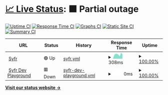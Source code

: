 # [📈 Live Status](https://status.syfr.app): <!--live status--> **🟧 Partial outage**

[![Uptime CI](https://github.com/syfrtech/status/workflows/Uptime%20CI/badge.svg)](https://github.com/syfrtech/status/actions?query=workflow%3A%22Uptime+CI%22)
[![Response Time CI](https://github.com/syfrtech/status/workflows/Response%20Time%20CI/badge.svg)](https://github.com/syfrtech/status/actions?query=workflow%3A%22Response+Time+CI%22)
[![Graphs CI](https://github.com/syfrtech/status/workflows/Graphs%20CI/badge.svg)](https://github.com/syfrtech/status/actions?query=workflow%3A%22Graphs+CI%22)
[![Static Site CI](https://github.com/syfrtech/status/workflows/Static%20Site%20CI/badge.svg)](https://github.com/syfrtech/status/actions?query=workflow%3A%22Static+Site+CI%22)
[![Summary CI](https://github.com/syfrtech/status/workflows/Summary%20CI/badge.svg)](https://github.com/syfrtech/status/actions?query=workflow%3A%22Summary+CI%22)

<!--start: status pages-->
<!-- This summary is generated by Upptime (https://github.com/upptime/upptime) -->
<!-- Do not edit this manually, your changes will be overwritten -->
<!-- prettier-ignore -->
| URL | Status | History | Response Time | Uptime |
| --- | ------ | ------- | ------------- | ------ |
| <img alt="" src="https://icons.duckduckgo.com/ip3/syfr.app.ico" height="13"> [Syfr](https://syfr.app) | 🟢 Up | [syfr.yml](https://github.com/syfrtech/status/commits/HEAD/history/syfr.yml) | <details><summary><img alt="Response time graph" src="./graphs/syfr/response-time-week.png" height="20"> 308ms</summary><br><a href="https://status.syfr.app/history/syfr"><img alt="Response time 444" src="https://img.shields.io/endpoint?url=https%3A%2F%2Fraw.githubusercontent.com%2Fsyfrtech%2Fstatus%2FHEAD%2Fapi%2Fsyfr%2Fresponse-time.json"></a><br><a href="https://status.syfr.app/history/syfr"><img alt="24-hour response time 315" src="https://img.shields.io/endpoint?url=https%3A%2F%2Fraw.githubusercontent.com%2Fsyfrtech%2Fstatus%2FHEAD%2Fapi%2Fsyfr%2Fresponse-time-day.json"></a><br><a href="https://status.syfr.app/history/syfr"><img alt="7-day response time 308" src="https://img.shields.io/endpoint?url=https%3A%2F%2Fraw.githubusercontent.com%2Fsyfrtech%2Fstatus%2FHEAD%2Fapi%2Fsyfr%2Fresponse-time-week.json"></a><br><a href="https://status.syfr.app/history/syfr"><img alt="30-day response time 379" src="https://img.shields.io/endpoint?url=https%3A%2F%2Fraw.githubusercontent.com%2Fsyfrtech%2Fstatus%2FHEAD%2Fapi%2Fsyfr%2Fresponse-time-month.json"></a><br><a href="https://status.syfr.app/history/syfr"><img alt="1-year response time 447" src="https://img.shields.io/endpoint?url=https%3A%2F%2Fraw.githubusercontent.com%2Fsyfrtech%2Fstatus%2FHEAD%2Fapi%2Fsyfr%2Fresponse-time-year.json"></a></details> | <details><summary><a href="https://status.syfr.app/history/syfr">100.00%</a></summary><a href="https://status.syfr.app/history/syfr"><img alt="All-time uptime 99.98%" src="https://img.shields.io/endpoint?url=https%3A%2F%2Fraw.githubusercontent.com%2Fsyfrtech%2Fstatus%2FHEAD%2Fapi%2Fsyfr%2Fuptime.json"></a><br><a href="https://status.syfr.app/history/syfr"><img alt="24-hour uptime 100.00%" src="https://img.shields.io/endpoint?url=https%3A%2F%2Fraw.githubusercontent.com%2Fsyfrtech%2Fstatus%2FHEAD%2Fapi%2Fsyfr%2Fuptime-day.json"></a><br><a href="https://status.syfr.app/history/syfr"><img alt="7-day uptime 100.00%" src="https://img.shields.io/endpoint?url=https%3A%2F%2Fraw.githubusercontent.com%2Fsyfrtech%2Fstatus%2FHEAD%2Fapi%2Fsyfr%2Fuptime-week.json"></a><br><a href="https://status.syfr.app/history/syfr"><img alt="30-day uptime 99.95%" src="https://img.shields.io/endpoint?url=https%3A%2F%2Fraw.githubusercontent.com%2Fsyfrtech%2Fstatus%2FHEAD%2Fapi%2Fsyfr%2Fuptime-month.json"></a><br><a href="https://status.syfr.app/history/syfr"><img alt="1-year uptime 99.99%" src="https://img.shields.io/endpoint?url=https%3A%2F%2Fraw.githubusercontent.com%2Fsyfrtech%2Fstatus%2FHEAD%2Fapi%2Fsyfr%2Fuptime-year.json"></a></details>
| <img alt="" src="https://icons.duckduckgo.com/ip3/develop-api.syfr.app.ico" height="13"> [Syfr Dev Playground](https://develop-api.syfr.app/playground) | 🟥 Down | [syfr-dev-playground.yml](https://github.com/syfrtech/status/commits/HEAD/history/syfr-dev-playground.yml) | <details><summary><img alt="Response time graph" src="./graphs/syfr-dev-playground/response-time-week.png" height="20"> 0ms</summary><br><a href="https://status.syfr.app/history/syfr-dev-playground"><img alt="Response time 0" src="https://img.shields.io/endpoint?url=https%3A%2F%2Fraw.githubusercontent.com%2Fsyfrtech%2Fstatus%2FHEAD%2Fapi%2Fsyfr-dev-playground%2Fresponse-time.json"></a><br><a href="https://status.syfr.app/history/syfr-dev-playground"><img alt="24-hour response time 0" src="https://img.shields.io/endpoint?url=https%3A%2F%2Fraw.githubusercontent.com%2Fsyfrtech%2Fstatus%2FHEAD%2Fapi%2Fsyfr-dev-playground%2Fresponse-time-day.json"></a><br><a href="https://status.syfr.app/history/syfr-dev-playground"><img alt="7-day response time 0" src="https://img.shields.io/endpoint?url=https%3A%2F%2Fraw.githubusercontent.com%2Fsyfrtech%2Fstatus%2FHEAD%2Fapi%2Fsyfr-dev-playground%2Fresponse-time-week.json"></a><br><a href="https://status.syfr.app/history/syfr-dev-playground"><img alt="30-day response time 0" src="https://img.shields.io/endpoint?url=https%3A%2F%2Fraw.githubusercontent.com%2Fsyfrtech%2Fstatus%2FHEAD%2Fapi%2Fsyfr-dev-playground%2Fresponse-time-month.json"></a><br><a href="https://status.syfr.app/history/syfr-dev-playground"><img alt="1-year response time 0" src="https://img.shields.io/endpoint?url=https%3A%2F%2Fraw.githubusercontent.com%2Fsyfrtech%2Fstatus%2FHEAD%2Fapi%2Fsyfr-dev-playground%2Fresponse-time-year.json"></a></details> | <details><summary><a href="https://status.syfr.app/history/syfr-dev-playground">100.00%</a></summary><a href="https://status.syfr.app/history/syfr-dev-playground"><img alt="All-time uptime 57.83%" src="https://img.shields.io/endpoint?url=https%3A%2F%2Fraw.githubusercontent.com%2Fsyfrtech%2Fstatus%2FHEAD%2Fapi%2Fsyfr-dev-playground%2Fuptime.json"></a><br><a href="https://status.syfr.app/history/syfr-dev-playground"><img alt="24-hour uptime 100.00%" src="https://img.shields.io/endpoint?url=https%3A%2F%2Fraw.githubusercontent.com%2Fsyfrtech%2Fstatus%2FHEAD%2Fapi%2Fsyfr-dev-playground%2Fuptime-day.json"></a><br><a href="https://status.syfr.app/history/syfr-dev-playground"><img alt="7-day uptime 100.00%" src="https://img.shields.io/endpoint?url=https%3A%2F%2Fraw.githubusercontent.com%2Fsyfrtech%2Fstatus%2FHEAD%2Fapi%2Fsyfr-dev-playground%2Fuptime-week.json"></a><br><a href="https://status.syfr.app/history/syfr-dev-playground"><img alt="30-day uptime 100.00%" src="https://img.shields.io/endpoint?url=https%3A%2F%2Fraw.githubusercontent.com%2Fsyfrtech%2Fstatus%2FHEAD%2Fapi%2Fsyfr-dev-playground%2Fuptime-month.json"></a><br><a href="https://status.syfr.app/history/syfr-dev-playground"><img alt="1-year uptime 74.61%" src="https://img.shields.io/endpoint?url=https%3A%2F%2Fraw.githubusercontent.com%2Fsyfrtech%2Fstatus%2FHEAD%2Fapi%2Fsyfr-dev-playground%2Fuptime-year.json"></a></details>

<!--end: status pages-->

[**Visit our status website →**](https://status.syfr.app)
